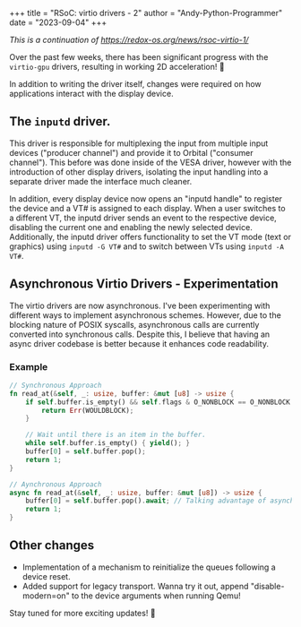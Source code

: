 +++
title = "RSoC: virtio drivers - 2"
author = "Andy-Python-Programmer"
date = "2023-09-04"
+++

*This is a continuation of https://redox-os.org/news/rsoc-virtio-1/*

Over the past few weeks, there has been significant progress with the `virtio-gpu` drivers, resulting in working 2D acceleration! 🎉

In addition to writing the driver itself, changes were required on how applications interact with the display device.

## The `inputd` driver. 
This driver is responsible for multiplexing the input from multiple input devices ("producer channel") and provide it to Orbital 
("consumer channel"). This before was done inside of the VESA driver, however with the introduction of other display
drivers, isolating the input handling into a separate driver made the interface much cleaner.

In addition, every display device now opens an "inputd handle" to register the device and a VT# is assigned to each display. When a user 
switches to a different VT, the inputd driver sends an event to the respective device, disabling the current one and enabling the newly 
selected device. Additionally, the inputd driver offers functionality to set the VT mode (text or graphics) using `inputd -G VT#` and 
to switch between VTs using `inputd -A VT#`.

## Asynchronous Virtio Drivers - Experimentation
The virtio drivers are now asynchronous. I've been experimenting with different ways to implement asynchronous schemes. 
However, due to the blocking nature of POSIX syscalls, asynchronous calls are currently converted into synchronous calls. 
Despite this, I believe that having an async driver codebase is better because it enhances code readability.

### Example

```rust
// Synchronous Approach
fn read_at(&self, _: usize, buffer: &mut [u8] -> usize {
    if self.buffer.is_empty() && self.flags & O_NONBLOCK == O_NONBLOCK {
	    return Err(WOULDBLOCK);
    }

    // Wait until there is an item in the buffer. 
    while self.buffer.is_empty() { yield(); }
    buffer[0] = self.buffer.pop();
    return 1;
} 
```

```rust
// Aynchronous Approach
async fn read_at(&self, _: usize, buffer: &mut [u8]) -> usize {
	buffer[0] = self.buffer.pop().await; // Talking advantage of asynchronous rust syntax.
	return 1;
} 
```

## Other changes
* Implementation of a mechanism to reinitialize the queues following a device reset.
* Added support for legacy transport. Wanna try it out, append "disable-modern=on" to the device arguments when running Qemu!

Stay tuned for more exciting updates! 🚀
